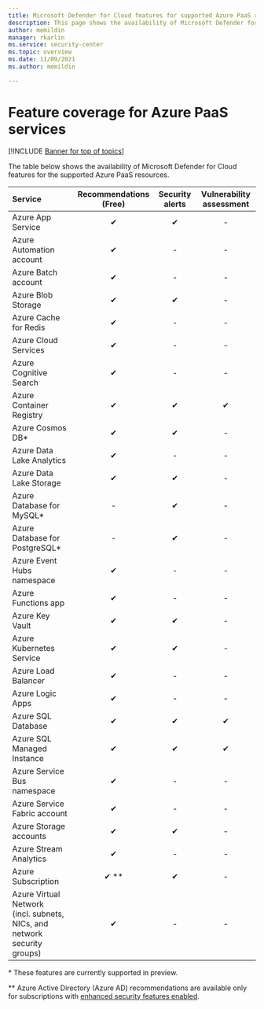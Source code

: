 ```yaml
---
title: Microsoft Defender for Cloud features for supported Azure PaaS resources.
description: This page shows the availability of Microsoft Defender for Cloud features for the supported Azure PaaS resources.
author: memildin
manager: rkarlin
ms.service: security-center
ms.topic: overview
ms.date: 11/09/2021
ms.author: memildin

---
```

# Feature coverage for Azure PaaS services <a name="paas-services"></a>

[!INCLUDE [Banner for top of topics](./includes/banner.md)]

The table below shows the availability of Microsoft Defender for Cloud features for the supported Azure PaaS resources.

|Service|Recommendations (Free)|Security alerts |Vulnerability assessment|
|:----|:----:|:----:|:----:|
|Azure App Service|✔|✔|-|
|Azure Automation account|✔|-|-|
|Azure Batch account|✔|-|-|
|Azure Blob Storage|✔|✔|-|
|Azure Cache for Redis|✔|-|-|
|Azure Cloud Services|✔|-|-|
|Azure Cognitive Search|✔|-|-|
|Azure Container Registry|✔|✔|✔|
|Azure Cosmos DB*|✔|✔|-|
|Azure Data Lake Analytics|✔|-|-|
|Azure Data Lake Storage|✔|✔|-|
|Azure Database for MySQL*|-|✔|-|
|Azure Database for PostgreSQL*|-|✔|-|
|Azure Event Hubs namespace|✔|-|-|
|Azure Functions app|✔|-|-|
|Azure Key Vault|✔|✔|-|
|Azure Kubernetes Service|✔|✔|-|
|Azure Load Balancer|✔|-|-|
|Azure Logic Apps|✔|-|-|
|Azure SQL Database|✔|✔|✔|
|Azure SQL Managed Instance|✔|✔|✔|
|Azure Service Bus namespace|✔|-|-|
|Azure Service Fabric account|✔|-|-|
|Azure Storage accounts|✔|✔|-|
|Azure Stream Analytics|✔|-|-|
|Azure Subscription|✔ **|✔|-|
|Azure Virtual Network</br> (incl. subnets, NICs, and network security groups)|✔|-|-|

\* These features are currently supported in preview.

\*\* Azure Active Directory (Azure AD) recommendations are available only for subscriptions with [enhanced security features enabled](enable-enhanced-security.md).
